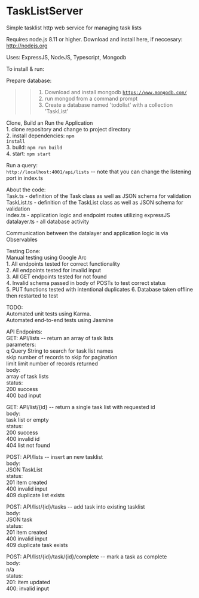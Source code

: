 # TaskListServer
Simple tasklist http web service for managing task lists

Requires node.js 8.11 or higher. Download and install here, if neccesary: <link>http://nodejs.org</link>

Uses: ExpressJS, NodeJS, Typescript, Mongodb

To install & run:

  Prepare database:<br>
  >> 1. Download and install mongodb <code>https://www.mongodb.com/</code><br>
  >> 2. run mongod from a command prompt<br>
  >> 3. Create a database named 'todolist' with a collection 'TaskList'<br>
    
  Clone, Build an Run the Application<br>
    1. clone repository and change to project directory<br>
    2. install dependencies: <code>npm install</code><br>
    3. build: <code>npm run build</code><br>
    4. start: <code>npm start</code><br>
    
  Run a query:<br>
    <code>http://localhost:4001/api/lists</code>    -- note that you can change the listening port in index.ts<br>

  About the code:<br>
    Task.ts       - definition of the Task class as well as JSON schema for validation<br>
    TaskList.ts   - definition of the TaskList class as well as JSON schema for validation<br>
    index.ts      - application logic and endpoint routes utilizing expressJS<br>
    datalayer.ts  - all database activity<br>

Communication between the datalayer and application logic is via Observables

Testing Done:<br>
  Manual testing using Google Arc<br>
    1. All endpoints tested for correct functionality<br>
    2. All endpoints tested for invalid input<br>
    3. All GET endpoints tested for not found<br>
    4. Invalid schema passed in body of POSTs to test correct status<br>
    5. PUT functions tested with intentional duplicates
    6. Database taken offline then restarted to test <br>

TODO:<br>
  Automated unit tests using Karma.<br>
  Automated end-to-end tests using Jasmine<br>

API Endpoints:<br>
GET:    API/lists -- return an array of task lists<br>
  parameters:<br>
    q     Query String to search for task list names<br>
    skip  number of records to skip for pagination<br>
    limit limit number of records returned<br>
  body:<br>
    array of task lists<br>
  status:<br>
    200   success<br>
    400   bad input<br>
    
GET:    API/list/{id} -- return a single task list with requested id<br>
  body:<br>
    task list or empty<br>
  status:<br>
    200   success<br>
    400   invalid id<br>
    404   list not found<br>
    
POST:   API/lists   -- insert an new tasklist<br>
  body:<br>
    JSON TaskList<br>
  status:<br>
    201   item created<br>
    400   invalid input<br>
    409   duplicate list exists<br>

POST: API/list/{id}/tasks -- add task into existing tasklist<br>
  body:<br>
    JSON task<br>
  status:<br>
    201   item created<br>
    400   invalid input<br>
    409   duplicate task exists<br>
    
POST: API/list/{id}/task/{id}/complete  -- mark a task as complete<br>
  body:<br>
    n/a<br>
  status:<br>
    201:  item updated<br>
    400:  invalid input<br>
  
